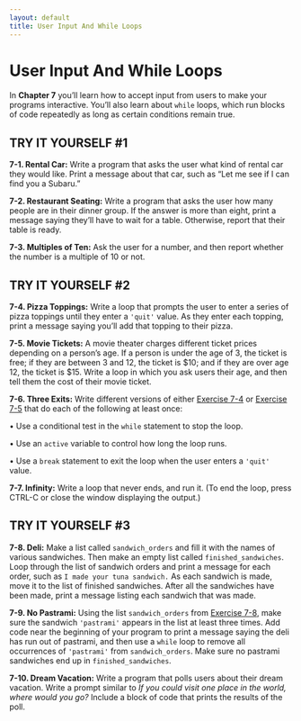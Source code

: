 ```yaml
---
layout: default
title: User Input And While Loops
---
```


# User Input And While Loops

In **Chapter 7** you’ll learn how to accept input from
users to make your programs interactive. You’ll also learn about `while` loops, which run blocks of code repeatedly
as long as certain conditions remain true.

TRY IT YOURSELF \#1
-------------------

<span id="ch7exe1"></span>**7-1. Rental Car:** Write a program that asks
the user what kind of rental car they would like. Print a message about
that car, such as “Let me see if I can find you a Subaru.”

<span id="ch7exe2"></span>**7-2. Restaurant Seating:** Write a program
that asks the user how many people are in their dinner group. If the
answer is more than eight, print a message saying they’ll have to wait
for a table. Otherwise, report that their table is ready.

<span id="ch7exe3"></span>**7-3. Multiples of Ten:** Ask the user for a
number, and then report whether the number is a multiple of 10 or not.

TRY IT YOURSELF \#2
-------------------

<span id="ch7exe4"></span>**7-4. Pizza Toppings:** Write a loop that
prompts the user to enter a series of pizza toppings until they enter a
`'quit'` value. As they enter each topping, print a message saying
you’ll add that topping to their pizza.

<span id="ch7exe5"></span>**7-5. Movie Tickets:** A movie theater
charges different ticket prices depending on a person’s age. If a person
is under the age of 3, the ticket is free; if they are between 3 and 12,
the ticket is \$10; and if they are over age 12, the ticket is \$15.
Write a loop in which you ask users their age, and then tell them the
cost of their movie ticket.

<span id="page_128"></span><span id="ch7exe6"></span>**7-6. Three
Exits:** Write different versions of either [Exercise 7-4](#ch7exe4) or
[Exercise 7-5](#ch7exe5) that do each of the following at least once:

• Use a conditional test in the `while` statement to stop the loop.

• Use an `active` variable to control how long the loop runs.

• Use a `break` statement to exit the loop when the user enters a
`'quit'` value.

<span id="ch7exe7"></span>**7-7. Infinity:** Write a loop that never
ends, and run it. (To end the loop, press <span
class="small">CTRL</span>-C or close the window displaying the output.)

TRY IT YOURSELF \#3
-------------------

<span id="ch7exe8"></span>**7-8. Deli:** Make a list called
`sandwich_orders` and fill it with the names of various sandwiches. Then
make an empty list called `finished_sandwiches`. Loop through the list
of sandwich orders and print a message for each order, such as
`I made your tuna sandwich.` As each sandwich is made, move it to the
list of finished sandwiches. After all the sandwiches have been made,
print a message listing each sandwich that was made.

<span id="ch7exe9"></span>**7-9. No Pastrami:** Using the list
`sandwich_orders` from [Exercise 7-8](#ch7exe8), make sure the sandwich
`'pastrami'` appears in the list at least three times. Add code near the
beginning of your program to print a message saying the deli has run out
of pastrami, and then use a `while` loop to remove all occurrences of
`'pastrami'` from `sandwich_orders`. Make sure no pastrami sandwiches
end up in `finished_sandwiches`.

<span id="ch7exe10"></span>**7-10. Dream Vacation:** Write a program
that polls users about their dream vacation. Write a prompt similar to
*If you could visit one place in the world, where would you go?* Include
a block of code that prints the results of the poll.

